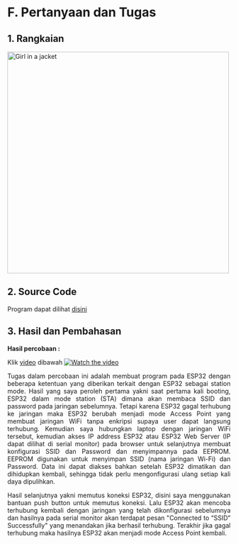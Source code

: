 # F. Pertanyaan dan Tugas

## 1. Rangkaian

<img src="https://github.com/brianrahma/brian-system-embedded/assets/82065700/3876402d-90d7-48ed-95bc-ce86d775035d" alt="Girl in a jacket" width="500">

## 2. Source Code

Program dapat dilihat <a href="https://github.com/brianrahma/brian-system-embedded/blob/master/jobsheet%203/f.%20pertanyaan%20dan%20tugas/program/TUGAS_REAL.ino"> disini </a>

## 3. Hasil dan Pembahasan

 **Hasil percobaan :**
 
 Klik <a href="https://www.youtube.com/watch?v=lyHdP0j-NWQ">video</a> dibawah
[![Watch the video](https://img.youtube.com/vi/lyHdP0j-NWQ/maxresdefault.jpg)](https://www.youtube.com/watch?v=lyHdP0j-NWQ)

 
 <p align="justify">Tugas dalam percobaan ini adalah membuat program pada ESP32 dengan beberapa ketentuan yang diberikan terkait dengan ESP32 sebagai station mode. Hasil yang saya peroleh pertama yakni saat pertama kali booting, ESP32 dalam mode station (STA) dimana akan membaca SSID dan password pada jaringan sebelumnya. Tetapi karena ESP32 gagal terhubung ke jaringan maka ESP32 berubah menjadi mode Access Point yang membuat jaringan WiFi tanpa enkripsi supaya user dapat langsung terhubung. Kemudian saya hubungkan laptop dengan jaringan WiFi tersebut, kemudian akses IP address ESP32 atau ESP32 Web Server (IP dapat dilihat di serial monitor) pada browser untuk selanjutnya membuat konfigurasi SSID dan Password dan menyimpannya pada EEPROM. EEPROM digunakan untuk menyimpan SSID (nama jaringan Wi-Fi) dan Password. Data ini dapat diakses bahkan setelah ESP32 dimatikan dan dihidupkan kembali, sehingga tidak perlu mengonfigurasi ulang setiap kali daya dipulihkan.
  
  <p align="justify">Hasil selanjutnya yakni memutus koneksi ESP32, disini saya menggunakan bantuan push button untuk memutus koneksi. Lalu ESP32 akan mencoba terhubung kembali dengan jaringan yang telah dikonfigurasi sebelumnya dan hasilnya pada serial monitor akan terdapat pesan "Connected to “SSID” Successfully" yang menandakan jika berhasil terhubung. Terakhir jika gagal terhubung maka hasilnya ESP32 akan menjadi mode Access Point kembali.
